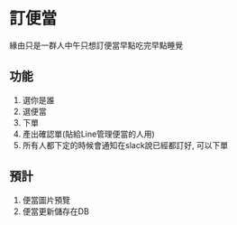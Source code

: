 # 訂便當

緣由只是一群人中午只想訂便當早點吃完早點睡覺


## 功能

1. 選你是誰
2. 選便當
3. 下單
4. 產出確認單(貼給Line管理便當的人用)
5. 所有人都下定的時候會通知在slack說已經都訂好, 可以下單

## 預計

1. 便當圖片預覽
2. 便當更新儲存在DB
